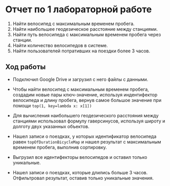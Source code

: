 # Отчет по 1 лабораторной работе
1.	Найти велосипед с максимальным временем пробега.
2.	Найти наибольшее геодезическое расстояние между станциями.
3.	Найти путь велосипеда с максимальным временем пробега через станции.
4.	Найти количество велосипедов в системе.
5.	Найти пользователей потративших на поездки более 3 часов.

## Ход работы
- Подключил Google Drive и загрузил с него файлы с данными. 

- Чтобы найти велосипед с максимальным временем пробега, создадим новые пары ключ-значение, используя индентифектор велосипеда и длину пробега, вернув самое большое значение при помощи `top(1, key=lambda x: x[1])`

- Для вычисления наибольшего геодезического расстояния между станциями использовал формулу гаверсинусов, используя широту и долготу двух указанных объектов.

- Нашел записи о поездках, у которых идентификатор велосипеда равен `topOfDurationBicycleMap` и нашел результат с максимальным временем пробега, выполнив сортировку.

- Выгрузил все идентифекторы велосипедов и оставил только уникальные.

- Нашел записи о поездках, которые длились больше 3 часов. Отфильтровал результат, оставив только уникальные значения.
